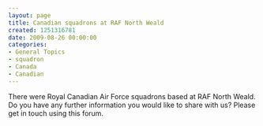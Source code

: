 ```yaml
---
layout: page
title: Canadian squadrons at RAF North Weald
created: 1251316781
date: 2009-08-26 00:00:00
categories:
- General Topics
- squadron
- Canada
- Canadian
---
```

There were Royal Canadian Air Force squadrons based at RAF North Weald.  Do you have any further information you would like to share with us?  Please get in touch using this forum.
